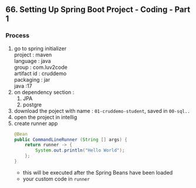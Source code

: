 ## 66. Setting Up Spring Boot Project - Coding - Part 1

### Process
1. go to spring initializer  
project : maven  
language : java  
group : com.luv2code  
artifact id : cruddemo  
packaging : jar  
java  :17  
2. on dependency section : 
   1. JPA 
   2. postgre 
3. download the poject with name : `01-cruddemo-student`, saved in `00-sql..`
4. open the project in intellig 
5. create runner app
    ```java
    @Bean
    public CommandLineRunner (String [] args) {
        return runner -> {
            System.out.println("Hello World"); 
        };
    }
    ```
   * this will be executed after the Spring Beans have been loaded
   * your custom code in `runner`
